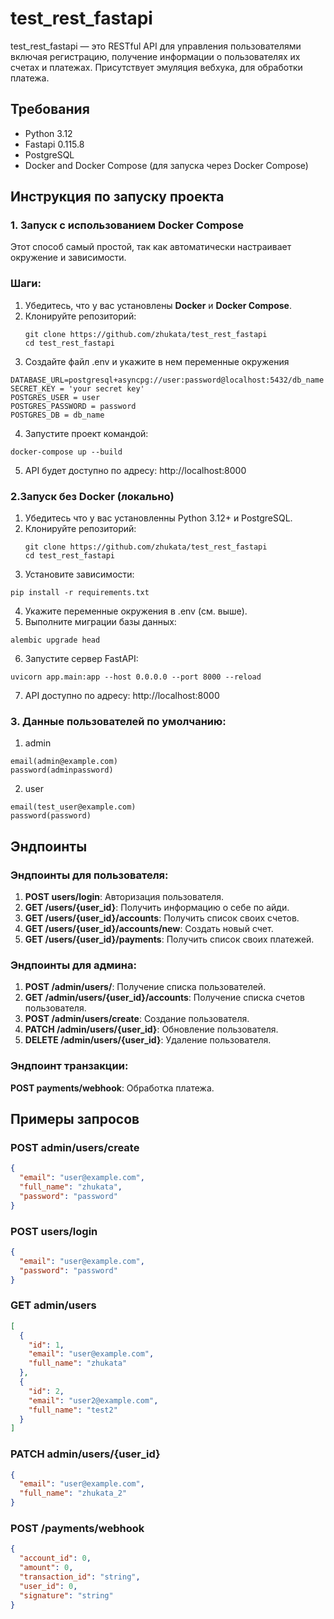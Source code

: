 # test_rest_fastapi


test_rest_fastapi — это RESTful API для управления пользователями включая регистрацию, получение информации о пользователях их счетах и платежах. Присутствует эмуляция вебхука, для обработки платежа.


## Требования
* Python 3.12
* Fastapi 0.115.8
* PostgreSQL
* Docker and Docker Compose (для запуска через Docker Compose)


## Инструкция по запуску проекта

### 1. Запуск с использованием Docker Compose  
Этот способ самый простой, так как автоматически настраивает окружение и зависимости.  

### Шаги:  
1. Убедитесь, что у вас установлены **Docker** и **Docker Compose**.  
2. Клонируйте репозиторий:  
   ```
   git clone https://github.com/zhukata/test_rest_fastapi
   cd test_rest_fastapi
   ```
3. Создайте файл .env и укажите в нем переменные окружения
```
DATABASE_URL=postgresql+asyncpg://user:password@localhost:5432/db_name
SECRET_KEY = 'your secret key'
POSTGRES_USER = user
POSTGRES_PASSWORD = password
POSTGRES_DB = db_name
```
4. Запустите проект командой:
```
docker-compose up --build
```
5. API будет доступно по адресу: http://localhost:8000

### 2.Запуск без Docker (локально)
1. Убедитесь что у вас установленны Python 3.12+ и PostgreSQL.
2. Клонируйте репозиторий:  
   ```
   git clone https://github.com/zhukata/test_rest_fastapi
   cd test_rest_fastapi
   ```
3. Установите зависимости:
```
pip install -r requirements.txt
```
4. Укажите переменные окружения в .env (см. выше).
5. Выполните миграции базы данных:
```
alembic upgrade head

```
6. Запустите сервер FastAPI:
```
uvicorn app.main:app --host 0.0.0.0 --port 8000 --reload
```
7. API доступно по адресу: http://localhost:8000

### 3. Данные пользователей по умолчанию:
1. admin
```
email(admin@example.com)
password(adminpassword) 
```
2. user
```
email(test_user@example.com)
password(password)
```


## Эндпоинты
### Эндпоинты для пользователя:
1. **POST users/login**: Авторизация пользователя.
2. **GET /users/{user_id}**: Получить информацию о себе по айди.
3. **GET /users/{user_id}/accounts**: Получить список своих счетов.
4. **GET /users/{user_id}/accounts/new**: Создать новый счет.
5. **GET /users/{user_id}/payments**: Получить список своих платежей.

### Эндпоинты для админа:
1. **POST /admin/users/**: Получение списка пользователей.
2. **GET /admin/users/{user_id}/accounts**: Получение списка счетов пользователя.
3. **POST /admin/users/create**: Создание пользователя.
4. **PATCH /admin/users/{user_id}**: Обновление пользователя.
5. **DELETE /admin/users/{user_id}**: Удаление пользователя.

### Эндпоинт транзакции:
**POST payments/webhook**: Обработка платежа.

## Примеры запросов
### POST admin/users/create
```json
{
  "email": "user@example.com",
  "full_name": "zhukata",
  "password": "password"
}
```

### POST users/login
```json
{
  "email": "user@example.com",
  "password": "password"
}
```

### GET admin/users
```json
[
  {
    "id": 1,
    "email": "user@example.com",
    "full_name": "zhukata"
  },
  {
    "id": 2,
    "email": "user2@example.com",
    "full_name": "test2"
  }
]
```

### PATCH admin/users/{user_id}
```json
{
  "email": "user@example.com",
  "full_name": "zhukata_2"
}
```

### POST /payments/webhook
```json
{
  "account_id": 0,
  "amount": 0,
  "transaction_id": "string",
  "user_id": 0,
  "signature": "string"
}
```
